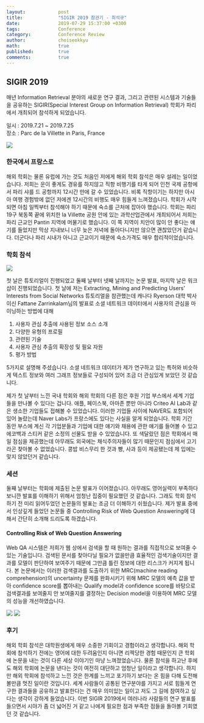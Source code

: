 ```yaml
---
layout:            post
title:             "SIGIR 2019 참관기 - 최석규"
date:              2019-07-29 15:37:00 +0300
tags:              Conference
category:          Conference Review
author:            choiseokkyu
math:              true
published:         true
comments:          true
---
```


## SIGIR 2019

매년 Information Retrieval 분야의 새로운 연구 결과, 그리고 관련된 시스템과 기술들을 공유하는 SIGIR(Special Interest Group on Information Retrieval) 학회가 파리에서 개최되어 참석하게 되었습니다.

일시 : 2019.7.21 ~ 2019.7.25  
장소 : Parc de la Villette in Paris, France

<img src = "https://i.imgur.com/DawOXzk.jpg">

### 한국에서 프랑스로

해외 학회는 물론 유럽에 가는 것도 처음인 저에게 해외 학회 참석은 매우 설레는 일이었습니다. 저희는 운이 좋게도 경유를 하지않고 직항 비행기를 타게 되어 인천 국제 공항에서 파리 샤를 드 공항까지 12시간 만에 갈 수 있었습니다. 비록 직항이기는 하지만 아시아 여행 경험밖에 없던 저에겐 12시간의 비행도 매우 힘들게 느껴졌습니다. 학회가 시작되면 아침 일찍부터 참석해야 하기 때문에 숙소를 근처에 잡아야 했습니다. 학회는 파리 19구 북동쪽 끝에 위치한 la Villette 공원 안에 있는 과학산업관에서 개최되어서 저희는 파리 근교인 Pantin 지역에 머물기로 했습니다. 이 쪽 지역이 치안이 많이 안 좋다는 얘기를 들었지만 막상 지내보니 너무 늦은 저녁에 돌아다니지만 않으면 괜찮았던거 같습니다. 더군다나 파리 시내가 아니고 근교이기 때문에 숙소가격도 매우 합리적이었습니다.

### 학회 참석  

<img src = "https://i.imgur.com/r6tbvrp.jpg">

첫 날은 튜토리얼이 진행되었고 둘째 날부터 넷째 날까지는 논문 발표, 마지막 날은 워크샵이 진행되었습니다. 첫 날에 저는 Extracting, Mining and Predicting Users’ Interests from Social Networks 튜토리얼을 참관했는데 캐나다 Ryerson 대학 박사이신 Fattane Zarrinkalam님의 발표로 소셜 네트워크 데이터에서 사용자의 관심을 마이닝하는 방법에 대해  

1) 사용자 관심 추출에 사용된 정보 소스 소개  
2) 다양한 유형의 프로필  
3) 관련된 기술  
4) 사용자 관심 추출의 확장성 및 필요 자원  
5) 평가 방법

5가지로 설명해 주셨습니다. 소셜 네트워크 데이터가 제가 연구하고 있는 특허와 비슷하게 텍스트 정보와 여러 그래프 정보들로 구성되어 있어 조금 더 관심있게 보았던 것 같습니다.  

제가 첫 날부터 느낀 국내 학회와 해외 학회의 다른 점은 후원 기업 부스에서 세계 기업들을 만나볼 수 있다는 겁니다. 애플, 페이스북, 아마존 뿐만 아니라 Criteo AI Lab과 같은 생소한 기업들도 접해볼 수 있었습니다. 이러한 기업들 사이에 NAVER도 포함되어 있어 놀랐는데 Naver Labs가 프랑스에도 있다는 사실을 알게 되었습니다. 학회 기간 동안 부스에 계신 각 기업분들과 기업에 대한 얘기와 채용에 관한 얘기를 들어볼 수 있고 에코백과 스티커 같은 소정의 선물도 받을 수 있었습니다. 또 색달랐던 점은 학회에서 매일 점심을 제공했는데 아무래도 외국에는 채식주의자들이 많기 때문인지 점심에서 고기라곤 찾아볼 수 없었습니다. 콩밥 비스무리 한 것과 빵, 사과 등이 제공됐는데 제 입에는 맞지 않았던거 같습니다.

### 세션

둘째 날부터는 학회에 제출된 논문 발표가 이어졌습니다. 아무래도 영어실력이 부족하다 보니깐 발표를 이해하기 위해서 엄청난 집중이 필요했던 것 같습니다. 그래도 학회 참석하기 전 미리 읽어두었던 논문들의 발표는 조금 더 이해하기 쉬웠습니다. 제가 발표 중에서 인상깊게 들었던 논문들 중 Controlling Risk of Web Question Answering에 대해서 간단히 소개해 드리도록 하겠습니다.  

#### Controlling Risk of Web Question Answering  

Web QA 시스템은 저희가 웹 상에서 검색을 할 때 원하는 결과를 직접적으로 보여줄 수 있는 기술입니다. 검색된 문서를 찾아다닐 필요가 없을만큼 효율적인 검색기술이지만 결과를 모델이 판단하여 보여주기 때문에 그만큼 틀린 정보에 대한 리스크가 커지게 됩니다. 본 논문에서는 이러한 검색결과를 도출하기 위한 MRC(machine reading comprehension)의 uncertainty 문제를 완화시키기 위해 MRC 모델의 예측 값을 받아 confidence score를 뽑아내는 Qualify model과 confidence score를 바탕으로 검색결과를 보여줄지 안 보여줄지를 결정하는 Decision model을 이용하여 MRC 모델의 성능을 개선하였습니다.

<img src = "https://i.imgur.com/eDa8fw9.png">  

<img src = "https://i.imgur.com/D1wNUJp.png">

### 후기

해외 학회 참석은 대학원생에게 매우 소중한 기회이고 경험이라고 생각합니다. 해외 학회에 참석하기 전에는 영어에 대한 두려움인지 아니면 리젝당한 경험 때문인지 큰 학회에 논문을 내는 것이 다른 세상 이야기인 마냥 느껴졌었습니다. 물론 참석을 하고난 후에도 해외 학회에 논문을 낸다는 것이 여전히 대단하고 엄청난 일이라고 생각합니다. 하지만 해외 학회에 참석하고 느낀 것은 한계를 느끼고 포기하기 보다는 온 힘을 다해 도전해볼만큼 멋진 일이란 것입니다. 세계 사람들이 공통된 연구분야를 가지고 서로 힘들게 연구한 결과들을 공유하고 발표한다는 건 매우 의미있는 일이고 저도 그 길에 참여하고 싶다는 생각이 강하게 들었습니다. 이번 SIGIR 2019에서 여러나라 사람들의 연구 발표를 들으면서 시야가 좀 더 넓어진 거 같고 나에게 필요한 점과 부족한 점들을 돌아볼 기회였던 것 같습니다.
